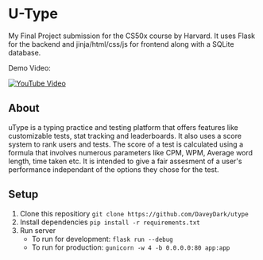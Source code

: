 # U-Type
My Final Project submission for the CS50x course by Harvard. It uses Flask for the backend and jinja/html/css/js for frontend along with a SQLite database.

Demo Video:

[![YouTube Video](https://img.youtube.com/vi/59wK5EDarWs/0.jpg)](https://www.youtube.com/watch?v=59wK5EDarWs)

## About
uType is a typing practice and testing platform that offers features like customizable tests, stat tracking and leaderboards. It also uses a score system to rank users and tests. The score of a test is calculated using a formula that involves numerous parameters like CPM, WPM, Average word length, time taken etc. It is intended to give a fair assesment of a user's performance independant of the options they chose for the test.

## Setup
1) Clone this repositiory
  ```git clone https://github.com/DaveyDark/utype```
2) Install dependencies
   ```pip install -r requirements.txt```
3) Run server
   - To run for development:
     ```flask run --debug```
   - To run for production:
     ```gunicorn -w 4 -b 0.0.0.0:80 app:app```
